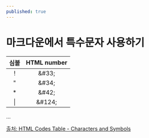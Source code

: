 ```yaml
---
published: true
---
```


# 마크다운에서 특수문자 사용하기

| 심볼 | HTML number |
|:---:|:---:|
| ! | &#38;&#35;33; |
| "	| &#38;&#35;34;	| 
| *	| &#38;&#35;42;	| 
| &#124;|	&#38;&#35;124;|

...

[출처: HTML Codes Table - Characters and Symbols](https://ascii.cl/htmlcodes.htm)
